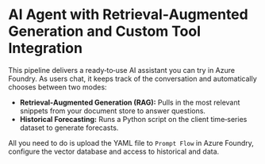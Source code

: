 # AI Agent with Retrieval‑Augmented Generation and Custom Tool Integration

This pipeline delivers a ready‑to‑use AI assistant you can try in Azure Foundry. As users chat, it keeps track of the conversation and automatically chooses between two modes:

- **Retrieval‑Augmented Generation (RAG):** Pulls in the most relevant snippets from your document store to answer questions.  
- **Historical Forecasting:** Runs a Python script on the client time‑series dataset to generate forecasts.

All you need to do is upload the YAML file to `Prompt Flow` in Azure Foundry, configure the vector database and access to historical and data.
